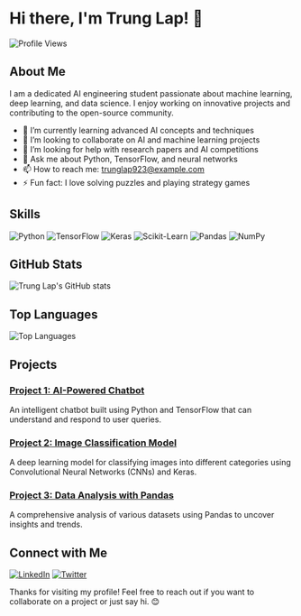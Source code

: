 # Hi there, I'm Trung Lap! 👋

![Profile Views](https://komarev.com/ghpvc/?username=trunglap923&color=blue)

## About Me

I am a dedicated AI engineering student passionate about machine learning, deep learning, and data science. I enjoy working on innovative projects and contributing to the open-source community.

- 🌱 I’m currently learning advanced AI concepts and techniques
- 👯 I’m looking to collaborate on AI and machine learning projects
- 🤔 I’m looking for help with research papers and AI competitions
- 💬 Ask me about Python, TensorFlow, and neural networks
- 📫 How to reach me: trunglap923@example.com
- ⚡ Fun fact: I love solving puzzles and playing strategy games

## Skills

![Python](https://img.shields.io/badge/-Python-blue?style=flat&logo=python)
![TensorFlow](https://img.shields.io/badge/-TensorFlow-orange?style=flat&logo=tensorflow)
![Keras](https://img.shields.io/badge/-Keras-red?style=flat&logo=keras)
![Scikit-Learn](https://img.shields.io/badge/-Scikit--Learn-yellow?style=flat&logo=scikit-learn)
![Pandas](https://img.shields.io/badge/-Pandas-blue?style=flat&logo=pandas)
![NumPy](https://img.shields.io/badge/-NumPy-lightblue?style=flat&logo=numpy)

## GitHub Stats

![Trung Lap's GitHub stats](https://github-readme-stats.vercel.app/api?username=trunglap923&show_icons=true&theme=radical)

## Top Languages

![Top Languages](https://github-readme-stats.vercel.app/api/top-langs/?username=trunglap923&layout=compact&theme=radical)

## Projects

### [Project 1: AI-Powered Chatbot](https://github.com/trunglap923/ai-chatbot)
An intelligent chatbot built using Python and TensorFlow that can understand and respond to user queries.

### [Project 2: Image Classification Model](https://github.com/trunglap923/image-classification)
A deep learning model for classifying images into different categories using Convolutional Neural Networks (CNNs) and Keras.

### [Project 3: Data Analysis with Pandas](https://github.com/trunglap923/data-analysis)
A comprehensive analysis of various datasets using Pandas to uncover insights and trends.

## Connect with Me

[![LinkedIn](https://img.shields.io/badge/-LinkedIn-blue?style=flat&logo=linkedin)](https://www.linkedin.com/in/trunglap923)
[![Twitter](https://img.shields.io/badge/-Twitter-blue?style=flat&logo=twitter)](https://twitter.com/trunglap923)

Thanks for visiting my profile! Feel free to reach out if you want to collaborate on a project or just say hi. 😊
